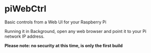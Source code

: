 # piWebCtrl
 Basic controls from a Web UI for your Raspberry Pi

Running it in Background, open any web browser and point it to your Pi network IP address.

**Please note: no security at this time, is only the first build**